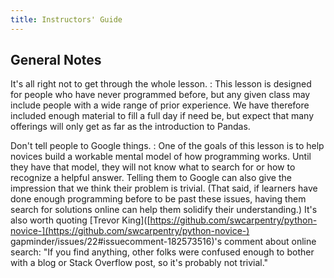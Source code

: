 ```yaml
---
title: Instructors' Guide
---
```


## General Notes

It's all right not to get through the whole lesson.
:   This lesson is designed for people who have never programmed before,
but any given class may include people with a wide range of prior experience.
We have therefore included enough material to fill a full day if need be,
but expect that many offerings will only get as far as the introduction to Pandas.

Don't tell people to Google things.
:   One of the goals of this lesson is
to help novices build a workable mental model of how programming works.
Until they have that model,
they will not know what to search for or how to recognize a helpful answer.
Telling them to Google can also give the impression that we think their problem is trivial.
(That said, if learners have done enough programming before to be past these issues,
having them search for solutions online can help them solidify their understanding.)
It's also worth quoting
[Trevor King]([https://github.com/swcarpentry/python-novice-](https://github.com/swcarpentry/python-novice-)
gapminder/issues/22#issuecomment-182573516)'s
comment about online search:
"If you find anything,
other folks were confused enough to bother with a blog or Stack Overflow post,
so it's probably not trivial."


